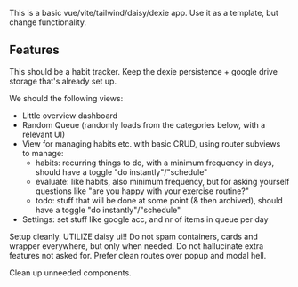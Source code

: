 This is a basic vue/vite/tailwind/daisy/dexie app.
Use it as a template, but change functionality.

## Features

This should be a habit tracker.
Keep the dexie persistence + google drive storage that's already set up.

We should the following views:

- Little overview dashboard
- Random Queue (randomly loads from the categories below, with a relevant UI)
- View for managing habits etc. with basic CRUD, using router subviews to manage:
  - habits: recurring things to do, with a minimum frequency in days, should have a toggle "do instantly"/"schedule"
  - evaluate: like habits, also minimum frequency, but for asking yourself questions like "are you happy with your exercise routine?"
  - todo: stuff that will be done at some point (& then archived), should have a toggle "do instantly"/"schedule"
- Settings: set stuff like google acc, and nr of items in queue per day

Setup cleanly. UTILIZE daisy ui!! Do not spam containers, cards and wrapper everywhere, but only when needed. Do not hallucinate extra features not asked for. Prefer clean routes over popup and modal hell.

Clean up unneeded components.
